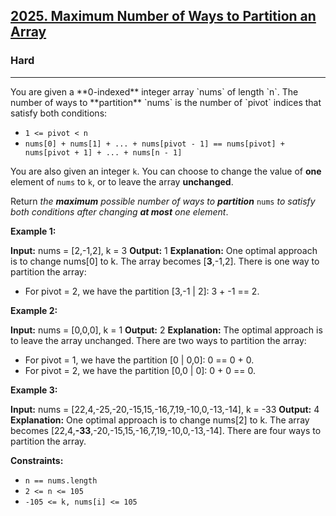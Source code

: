 <h2><a href="https://leetcode.com/problems/maximum-number-of-ways-to-partition-an-array/">2025. Maximum Number of Ways to Partition an Array</a></h2><h3>Hard</h3><hr>You are given a **0-indexed** integer array `nums` of length `n`. The number of ways to **partition** `nums` is the number of `pivot` indices that satisfy both conditions:

*   `1 <= pivot < n`
*   `nums[0] + nums[1] + ... + nums[pivot - 1] == nums[pivot] + nums[pivot + 1] + ... + nums[n - 1]`

You are also given an integer `k`. You can choose to change the value of **one** element of `nums` to `k`, or to leave the array **unchanged**.

Return _the **maximum** possible number of ways to **partition**_ `nums` _to satisfy both conditions after changing **at most** one element_.

**Example 1:**

**Input:** nums = \[2,-1,2\], k = 3
**Output:** 1
**Explanation:** One optimal approach is to change nums\[0\] to k. The array becomes \[**3**,-1,2\].
There is one way to partition the array:
- For pivot = 2, we have the partition \[3,-1 | 2\]: 3 + -1 == 2.

**Example 2:**

**Input:** nums = \[0,0,0\], k = 1
**Output:** 2
**Explanation:** The optimal approach is to leave the array unchanged.
There are two ways to partition the array:
- For pivot = 1, we have the partition \[0 | 0,0\]: 0 == 0 + 0.
- For pivot = 2, we have the partition \[0,0 | 0\]: 0 + 0 == 0.

**Example 3:**

**Input:** nums = \[22,4,-25,-20,-15,15,-16,7,19,-10,0,-13,-14\], k = -33
**Output:** 4
**Explanation:** One optimal approach is to change nums\[2\] to k. The array becomes \[22,4,**\-33**,-20,-15,15,-16,7,19,-10,0,-13,-14\].
There are four ways to partition the array.

**Constraints:**

*   `n == nums.length`
*   `2 <= n <= 105`
*   `-105 <= k, nums[i] <= 105`